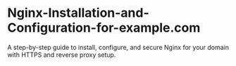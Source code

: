# Nginx-Installation-and-Configuration-for-example.com
A step-by-step guide to install, configure, and secure Nginx for your domain with HTTPS and reverse proxy setup.
